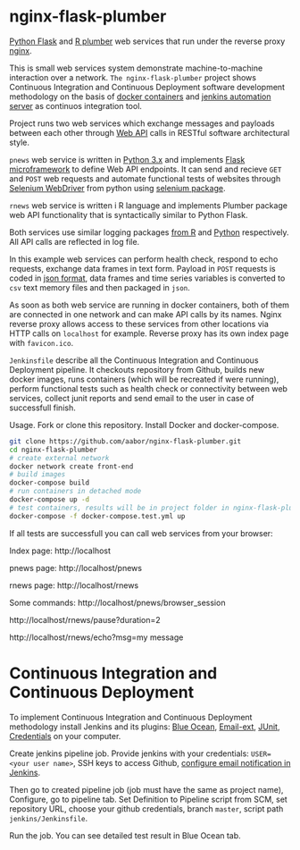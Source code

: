 # nginx-flask-plumber
[Python Flask](http://flask.pocoo.org/) and [R plumber](https://www.rplumber.io/) web services that run under the reverse proxy [nginx](https://www.nginx.com/).

This is small web services system demonstrate machine-to-machine interaction over a network. `The nginx-flask-plumber` project shows Continuous Integration and Continuous Deployment software development methodology on the basis of [docker containers](https://www.docker.com/get-started) and [jenkins automation server](https://jenkins.io/) as continuos integration tool. 

Project runs two web services which exchange messages and payloads between each other through [Web API](https://en.wikipedia.org/wiki/Web_API) calls in RESTful software architectural style.

`pnews` web service is written in [Python 3.x](https://www.python.org/about/) and implements [Flask microframework](http://flask.pocoo.org/) to define Web API endpoints. It can send and recieve `GET` and `POST` web requests and automate functional tests of websites through [Selenium WebDriver](https://www.seleniumhq.org/projects/webdriver/) from python using [selenium package](https://selenium-python.readthedocs.io/index.html).

`rnews` web service is written i R language and implements Plumber package web API functionality that is syntactically similar to Python Flask.

Both services use similar logging packages [from R](http://logging.r-forge.r-project.org/) and [Python](https://docs.python.org/3/library/logging.html) respectively. All API calls are reflected in log file.

In this example web services can perform health check, respond to echo requests, exchange data frames in text form. Payload in `POST` requests is coded in [json format](https://www.json.org/), data frames and time series variables is converted to `csv` text memory files and then packaged in `json`.

As soon as both web service are running in docker containers, both of them are connected in one network and can make API calls by its names. Nginx reverse proxy allows access to these services from other locations via HTTP calls on `localhost` for example. Reverse proxy has its own index page with `favicon.ico`.

`Jenkinsfile` describe all the Continuous Integration and Continuous Deployment pipeline. It checkouts repository from Github, builds new docker images, runs containers (which will be recreated if were running), perform functional tests such as health check or connectivity between web services, collect junit reports and send email to the user in case of successfull finish.

Usage. Fork or clone this repository. Install Docker and docker-compose. 

```sh
git clone https://github.com/aabor/nginx-flask-plumber.git
cd nginx-flask-plumber
# create external network
docker network create front-end
# build images
docker-compose build
# run containers in detached mode
docker-compose up -d
# test containers, results will be in project folder in nginx-flask-plumber.log
docker-compose -f docker-compose.test.yml up
```

If all tests are successfull you can call web services from your browser:

Index page:
http://localhost

pnews page:
http://localhost/pnews

rnews page:
http://localhost/rnews

Some commands:
http://localhost/pnews/browser_session

http://localhost/rnews/pause?duration=2

http://localhost/rnews/echo?msg=my message

# Continuous Integration and Continuous Deployment

To implement Continuous Integration and Continuous Deployment methodology install Jenkins and its plugins: [Blue Ocean](https://jenkins.io/projects/blueocean/), [Email-ext](https://wiki.jenkins.io/display/JENKINS/Email-ext+plugin),
[JUnit](https://wiki.jenkins.io/display/JENKINS/JUnit+Plugin), [Credentials](https://wiki.jenkins.io/display/JENKINS/Credentials+Plugin) on your computer. 

Create jenkins pipeline job. Provide jenkins with your credentials: `USER=<your user name>`, SSH keys to access Github, [configure email notification in Jenkins](https://www.360logica.com/blog/email-notification-in-jenkins/).

Then go to created pipeline job (job must have the same as project name), Configure, go to pipeline tab. Set Definition to Pipeline script from SCM, set repository URL, choose your github credentials, branch `master`, script path `jenkins/Jenkinsfile`.

Run the job. You can see detailed test result in Blue Ocean tab.
  
  

